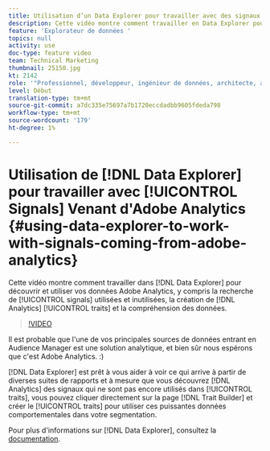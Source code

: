 ```yaml
---
title: Utilisation d’un Data Explorer pour travailler avec des signaux provenant d’Adobe Analytics
description: Cette vidéo montre comment travailler en Data Explorer pour découvrir et utiliser vos données Adobe Analytics, y compris la recherche de signaux utilisés et non utilisés, la création de caractéristiques Analytics et la compréhension des données.
feature: 'Explorateur de données '
topics: null
activity: use
doc-type: feature video
team: Technical Marketing
thumbnail: 25150.jpg
kt: 2142
role: '"Professionnel, développeur, ingénieur de données, architecte, architecte de données, administrateur, responsable"'
level: Début
translation-type: tm+mt
source-git-commit: a7dc335e75697a7b1720eccdadbb9605fdeda798
workflow-type: tm+mt
source-wordcount: '179'
ht-degree: 1%

---
```



# Utilisation de [!DNL Data Explorer] pour travailler avec [!UICONTROL Signals] Venant d&#39;Adobe Analytics {#using-data-explorer-to-work-with-signals-coming-from-adobe-analytics}

Cette vidéo montre comment travailler dans [!DNL Data Explorer] pour découvrir et utiliser vos données Adobe Analytics, y compris la recherche de [!UICONTROL signals] utilisées et inutilisées, la création de [!DNL Analytics] [!UICONTROL traits] et la compréhension des données.

>[!VIDEO](https://video.tv.adobe.com/v/25150/?quality=12)

Il est probable que l&#39;une de vos principales sources de données entrant en Audience Manager est une solution analytique, et bien sûr nous espérons que c&#39;est Adobe Analytics. :)

[!DNL Data Explorer] est prêt à vous aider à voir ce qui arrive à partir de diverses suites de rapports et à mesure que vous découvrez  [!DNL Analytics] des signaux qui ne sont pas encore utilisés dans  [!UICONTROL traits], vous pouvez cliquer directement sur la page  [!DNL Trait Builder] et créer le  [!UICONTROL traits] pour utiliser ces puissantes données comportementales dans votre segmentation.

Pour plus d&#39;informations sur [!DNL Data Explorer], consultez la [documentation](https://experiencecloud.adobe.com/resources/help/en_US/aam/data-explorer.html).